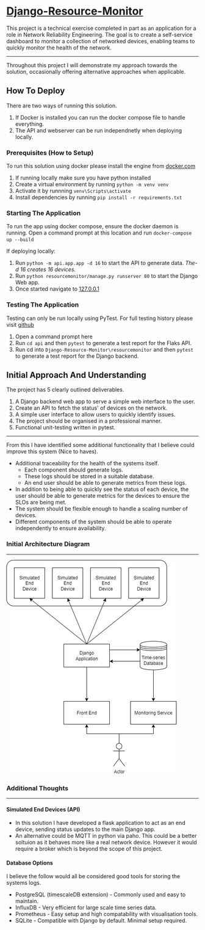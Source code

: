 # [Django-Resource-Monitor](https://github.com/adammcw01/Django-Resource-Monitor)

This project is a technical exercise completed in part as an application for a role in Network Reliability Engineering.
The goal is to create a self-service dashboard to monitor a collection of networked devices, enabling teams to quickly monitor the health of the network.

---
Throughout this project I will demonstrate my approach towards the solution, occasionally offering alternative approaches when applicable.

## How To Deploy

There are two ways of running this solution.

1. If Docker is installed you can run the docker compose file to handle everything.
2. The API and webserver can be run independnetly when deploying locally.

### Prerequisites (How to Setup)

To run this solution using docker please install the engine from [docker.com](https://www.docker.com/)

1. If running locally make sure you have python installed
2. Create a virtual environment by running
`python -m venv venv`
3. Activate it by runnning `venv\Scripts\activate`
4. Install dependencies by running `pip install -r requirements.txt`

### Starting The Application

To run the app using docker compose, ensure the docker daemon is running.
Open a command prompt at this location and run `docker-compose up --build`

If deploying locally:

1. Run `python -m api.app.app -d 16` to start the API to generate data. *The-d 16 creates 16 devices.*
2. Run `python resourcemonitor/manage.py runserver 80` to start the Django Web app.
3. Once started navigate to [127.0.0.1](http://127.0.0.1)

### Testing The Application

Testing can only be run locally using PyTest.
For full testing history please visit [github](https://github.com/adammcw01/Django-Resource-Monitor/actions)

1. Open a command prompt here
2. Run `cd api` and then `pytest` to generate a test report for the Flaks API.
3. Run cd into `Django-Resource-Monitor\resourcemonitor` and then `pytest` to generate a test report for the Django backend.

## Initial Approach And Understanding

The project has 5 clearly outlined deliverables.

1. A Django backend web app to serve a simple web interface to the user.
2. Create an API to fetch the status' of devices on the network.
3. A simple user interface to allow users to quickly identify issues.
4. The project should be organised in  a professional manner.
5. Functional unit-testing written in pytest.

---
From this I have identified some additional functionality that I believe could improve this system (Nice to haves).

* Additional traceability for the health of the systems itself.
  * Each component should generate logs.
  * These logs should be stored in a suitable database.
  * An end user should be able to generate metrics from these logs.
* In addition to being able to quickly see the status of each device, the user should be able to generate metrics for the devices to ensure the SLOs are being met.
* The system should be flexible enough to handle a scaling number of devices.
* Different components of the system should be able to operate independently to ensure availability.

### Initial Architecture Diagram

---
![Initial Architecture Diagram](Resources/Initial_Architecture.png)

### Additional Thoughts

---

#### Simulated End Devices (API)

* In this solution I have developed a flask application to act as an end device, sending status updates to the main Django app.
* An alternative could be MQTT in python via paho. This could be a better soltuion as it behaves more like a real network device. However it would require a broker which is beyond the scope of this project.

#### Database Options

I believe the follow would all be considered good tools for storing the systems logs.

* PostgreSQL (timescaleDB extension) - Commonly used and easy to maintain.
* InfluxDB - Very efficient for large scale time series data.
* Prometheus - Easy setup and high compatability with visualisation tools.
* SQLite - Compatible with Django by default. Minimal setup required.
